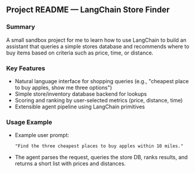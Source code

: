 ## Project README — LangChain Store Finder

### Summary
A small sandbox project for me to learn how to use LangChain to build an assistant that queries a simple stores database and recommends where to buy items based on criteria such as price, time, or distance.

### Key Features
- Natural language interface for shopping queries (e.g., "cheapest place to buy apples, show me three options")
- Simple store/inventory database backend for lookups
- Scoring and ranking by user-selected metrics (price, distance, time)
- Extensible agent pipeline using LangChain primitives

### Usage Example
- Example user prompt:
  ```
  "Find the three cheapest places to buy apples within 10 miles."
  ```
- The agent parses the request, queries the store DB, ranks results, and returns a short list with prices and distances.
